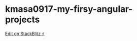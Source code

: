 # kmasa0917-my-firsy-angular-projects

[Edit on StackBlitz ⚡️](https://stackblitz.com/edit/ahamada321-angular-getting-started-jmztqh)